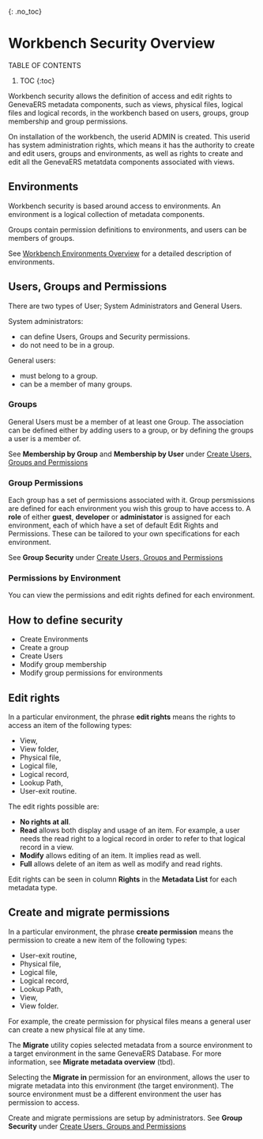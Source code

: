 {: .no_toc}
# Workbench Security Overview

TABLE OF CONTENTS 
1. TOC
{:toc}  


Workbench security allows the definition of access and edit rights to GenevaERS metadata components, such as views, physical files, logical files and logical records, in the workbench based on users, groups, group membership and group permissions.

On installation of the workbench, the userid ADMIN is created. This userid has system administration rights, which means it has the authority to create and edit users, groups and environments, as well as rights to create and edit all the GenevaERS metatdata components associated with views.

## Environments

Workbench security is based around access to environments. An environment is a logical collection of metadata components.

Groups contain permission definitions to environments, and users can be members of groups.

See [Workbench Environments Overview](./EnvironmentOverview.md) for a detailed description of environments.

## Users, Groups and Permissions

There are two types of User; System Administrators and General Users. 

System administrators:
- can define Users, Groups and Security permissions.
- do not need to be in a group. 
  
General users:
- must belong to a group.
- can be a member of many groups.

### Groups 

General Users must be a member of at least one Group. The association can be defined either by adding users to a group, or by defining the groups a user is a member of.

See **Membership by Group** and **Membership by User** under [Create Users, Groups and Permissions](./MetaData/CreateUsersGroupsPerm.md)

### Group Permissions

Each group has a set of permissions associated with it. Group persmissions are defined for each environment you wish this group to have access to. A **role** of either **guest**, **developer** or **administator** is assigned for each environment, each of which have a set of default Edit Rights and Permissions. These can be tailored to your own specifications for each environment.

See **Group Security** under [Create Users, Groups and Permissions](./MetaData/CreateUsersGroupsPerm.md)

### Permissions by Environment

You can view the permissions and edit rights defined for each environment. 

## How to define security

- Create Environments
- Create a group
- Create Users
- Modify group membership
- Modify group permissions for environments

## Edit rights

In a particular environment, the phrase **edit rights** means the rights to access an item of the following types:

-   View,
-   View folder,
-   Physical file,
-   Logical file,
-   Logical record,
-   Lookup Path,
-   User-exit routine.

The edit rights possible are:

-   **No rights at all**.
-   **Read** allows both display and usage of an item. For example, a user needs the read right to a logical record in order to refer to that logical record in a view.
-   **Modify** allows editing of an item. It implies read as well.
-   **Full** allows delete of an item as well as modify and read rights.

Edit rights can be seen in column **Rights** in the **Metadata List** for each metadata type. 

## Create and migrate permissions

In a particular environment, the phrase **create permission** means the permission to create a new item of the following types:

-   User-exit routine,
-   Physical file,
-   Logical file,
-   Logical record,
-   Lookup Path,
-   View,
-   View folder.

For example, the create permission for physical files means a general user can create a new physical file at any time.

The **Migrate** utility copies selected metadata from a source environment to a target environment in the same GenevaERS Database. For more information, see **Migrate metadata overview** (tbd).

Selecting the **Migrate in** permission for an environment, allows the user to migrate metadata into this environment (the target environment). The source environment must be a different environment the user has permission to access.

Create and migrate permissions are setup by administrators. See **Group Security** under [Create Users, Groups and Permissions](./MetaData/CreateUsersGroupsPerm.md)
